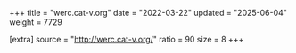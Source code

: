 +++
title = "werc.cat-v.org"
date = "2022-03-22"
updated = "2025-06-04"
weight = 7729

[extra]
source = "http://werc.cat-v.org/"
ratio = 90
size = 8
+++
